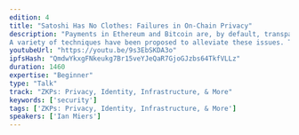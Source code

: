 ```yaml
---
edition: 4
title: "Satoshi Has No Clothes: Failures in On-Chain Privacy"
description: "Payments in Ethereum and Bitcoin are, by default, transparent. Transactions are conducted between pseudonyms with the sender, recipient and value exposed. While this transparency enhances auditability and decentralization, it is a major privacy issue. A growing volume of research shows that these pseudonymous identities are easily linkable. This is a major issue for privacy, fungibility, and a free market.
A variety of techniques have been proposed to alleviate these issues. These include but are not limited to Confidential transactions + Conjoin, RingCT/Cryptnote, Zerocoin, Zerocash,  Hawk, and Solidus. These techniques span a large multidimensional performance envelope in terms of transactions generation and validation time, size, as well as a range of cryptographic assumptions and data retention requirements. At the same time, these protocols offer markedly different levels of privacy against various threat models. Which one should we use? If performance were the sole issue, then systems without such enhancements would likely be preferred. Clearly some amount of privacy is necessary and the cost of getting it acceptable. The question is thus, which approaches provide sufficient privacy, in what contexts, and at what cost?"
youtubeUrl: "https://youtu.be/9s3EbSKDA3o"
ipfsHash: "QmdwYkxgFNkeukg7Br15veYJeQaR7GjoGJzbs64TkfVLLz"
duration: 1460
expertise: "Beginner"
type: "Talk"
track: "ZKPs: Privacy, Identity, Infrastructure, & More"
keywords: ['security']
tags: ['ZKPs: Privacy, Identity, Infrastructure, & More']
speakers: ['Ian Miers']
---
```

